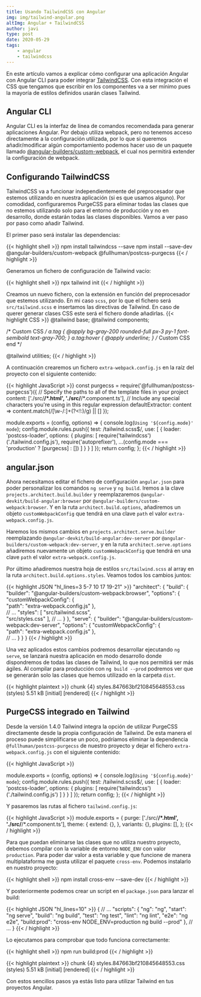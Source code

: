 ```yaml
---
title: Usando TailwindCSS con Angular
img: img/tailwind-angular.png
altImg: Angular + TailwindCSS
author: javi
type: post
date: 2020-05-29
tags:
    - angular
    - tailwindcss
---
```


En este artículo vamos a explicar cómo configurar una aplicación Angular con Angular CLI para poder integrar [TailwindCSS][1]. Con esta
integración el CSS que tengamos que escribir en los componentes va a ser mínimo pues la mayoría de estilos definidos usarán clases
Tailwind.

## Angular CLI

Angular CLI es la interfaz de línea de comandos recomendada para generar aplicaciones Angular. Por debajo utiliza
webpack, pero no tenemos acceso directamente a la configuración utilizada, por lo que si queremos añadir/modificar algún comportamiento
podemos hacer uso de un paquete llamado [@angular-builders/custom-webpack][2], el cual nos permitirá extender la configuración de webpack.

## Configurando TailwindCSS

TailwindCSS va a funcionar independientemente del preprocesador que estemos utilizando en nuestra aplicación (si es que usamos alguno). Por
comodidad, configuraremos PurgeCSS para eliminar todas las clases que no estemos utilizando solo para el entorno de producción y no en desarrollo,
donde estarán todas las clases disponibles. Vamos a ver paso por paso como añadir Tailwind.

El primer paso será instalar las dependencias:

{{< highlight shell >}}
npm install tailwindcss --save
npm install --save-dev @angular-builders/custom-webpack @fullhuman/postcss-purgecss
{{< / highlight >}}

Generamos un fichero de configuración de Tailwind vacío:

{{< highlight shell >}}
npx tailwind init
{{< / highlight >}}

Creamos un nuevo fichero, con la extensión en función del preprocesador que estemos utilizando. En mi caso `scss`, por 
lo que el fichero será `src/tailwind.scss` e insertamos las directivas de Tailwind. En caso de querer generar clases
CSS este será el fichero donde añadirlas.
{{< highlight CSS >}}
@tailwind base;
@tailwind components;

/* Custom CSS */
a.tag {
    @apply bg-gray-200 rounded-full px-3 py-1 font-semibold text-gray-700;
}
a.tag:hover {
    @apply underline;
}
/* Custom CSS end */

@tailwind utilities;
{{< / highlight >}}

A continuación crearemos un fichero `extra-webpack.config.js` en la raíz del proyecto con el siguiente contenido:

{{< highlight JavaScript >}}
const purgecss = require('@fullhuman/postcss-purgecss')({
  // Specify the paths to all of the template files in your project
  content: ['./src/**/*.html', './src/**/*.component.ts'],
  // Include any special characters you're using in this regular expression
  defaultExtractor: content => content.match(/[\w-/:]+(?<!:)/g) || []
});

module.exports = (config, options) => {
  console.log(`Using '${config.mode}' mode`);
  config.module.rules.push({
    test: /tailwind\.scss$/,
    use: [
      {
        loader: 'postcss-loader',
        options: {
          plugins: [
            require('tailwindcss')('./tailwind.config.js'),
            require('autoprefixer'),
            ...(config.mode === 'production' ? [purgecss] : [])
          ]
        }
      }
    ]
  });
  return config;
};
{{< / highlight >}}

## angular.json

Ahora necesitamos editar el fichero de configuración `angular.json` para poder personalizar los comandos `ng serve` y
`ng build`. Iremos a la clave `projects.architect.build.builder` y reemplazaremos `@angular-devkit/build-angular:browser` por
`@angular-builders/custom-webpack:browser`. Y en la ruta `architect.build.options`, añadiremos un objeto `customWebpackConfig` que tendrá
en una clave `path` el valor `extra-webpack.config.js`.

Haremos los mismos cambios en `projects.architect.serve.builder` reemplazando `@angular-devkit/build-angular:dev-server` por 
`@angular-builders/custom-webpack:dev-server`, y en la ruta `architect.serve.options` añadiremos nuevamente un objeto `customWebpackConfig` que tendrá
en una clave `path` el valor `extra-webpack.config.js`.

Por último añadiremos nuestra hoja de estilos `src/tailwind.scss` al array en la ruta `architect.build.options.styles`. Veamos todos los
cambios juntos:

{{< highlight JSON "hl_lines=3 5-7 10 17 19-21" >}}
"architect": {
  "build": {
    "builder": "@angular-builders/custom-webpack:browser",
    "options": {
      "customWebpackConfig": {           
        "path": "extra-webpack.config.js"
      },                                 
      // ...
      "styles": [
        "src/tailwind.scss",             
        "src/styles.css"
      ],
    // ...
    }
  },
  "serve": {
    "builder": "@angular-builders/custom-webpack:dev-server",
    "options": {
      "customWebpackConfig": {           
        "path": "extra-webpack.config.js"
      },                                 
    // ...
    }
  }
}
{{< / highlight >}}

Una vez aplicados estos cambios podremos desarrollar ejecutando `ng serve`, se lanzará nuestra aplicación en modo desarrollo
donde dispondremos de todas las clases de Tailwind, lo que nos permitirá ser más ágiles. Al compilar 
para producción con `ng build --prod` podremos ver que se generarán solo las clases que hemos utilizado en la carpeta `dist`.

{{< highlight plaintext >}}
chunk {4} styles.847663bf210845648553.css (styles) 5.51 kB [initial] [rendered]
{{< / highlight >}}

## PurgeCSS integrado en Tailwind
Desde la versión 1.4.0 Tailwind integra la opción de utilizar PurgeCSS directamente desde la propia configuración
de Tailwind. De esta manera el proceso puede simplificarse un poco, podríamos eliminar la dependencia
`@fullhuman/postcss-purgecss` de nuestro proyecto y dejar el fichero `extra-webpack.config.js` con el siguiente contenido:

{{< highlight JavaScript >}}

module.exports = (config, options) => {
  console.log(`Using '${config.mode}' mode`);
  config.module.rules.push({
    test: /tailwind\.scss$/,
    use: [
      {
        loader: 'postcss-loader',
        options: {
          plugins: [
            require('tailwindcss')('./tailwind.config.js')
          ]
        }
      }
    ]
  });
  return config;
};
{{< / highlight >}}

Y pasaremos las rutas al fichero `tailwind.config.js`:

{{< highlight JavaScript >}}
module.exports = {
  purge: ['./src/**/*.html', './src/**/*.component.ts'],
  theme: {
    extend: {},
  },
  variants: {},
  plugins: [],
};
{{< / highlight >}}

Para que puedan eliminarse las clases que no utiliza nuestro proyecto, debemos compilar con la variable
de entorno `NODE_ENV` con valor `production`. Para poder dar valor a esta variable y que funcione de manera
multiplataforma me gusta utilizar el paquete `cross-env`. Podemos instalarlo en nuestro proyecto:

{{< highlight shell >}}
npm install cross-env --save-dev
{{< / highlight >}}

Y posteriormente podemos crear un script en el `package.json` para lanzar el build:

{{< highlight JSON "hl_lines=10" >}}
{
  // ...
  "scripts": {
    "ng": "ng",
    "start": "ng serve",
    "build": "ng build",
    "test": "ng test",
    "lint": "ng lint",
    "e2e": "ng e2e",
    "build:prod": "cross-env NODE_ENV=production ng build --prod"
  },
  // ...
}
{{< / highlight >}}

Lo ejecutamos para comprobar que todo funciona correctamente:

{{< highlight shell >}}
npm run build:prod
{{< / highlight >}}

{{< highlight plaintext >}}
chunk {4} styles.847663bf210845648553.css (styles) 5.51 kB [initial] [rendered]
{{< / highlight >}}

Con estos sencillos pasos ya estás listo para utilizar Tailwind en tus proyectos Angular.

[1]: https://tailwindcss.com/
[2]: https://www.npmjs.com/package/@angular-builders/custom-webpack
